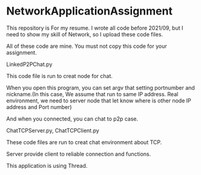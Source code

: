# NetworkApplicationAssignment
This repository is For my resume.
I wrote all code before 2021/09, but I need to show my skill of Network, so I upload these code files.

All of these code are mine.
You must not copy this code for your assignment.


LinkedP2PChat.py

  This code file is run to creat node for chat.
  
  When you open this program, you can set argv that setting portnumber and nickname.(In this case, We assume that run to same IP address. Real environment, we need to server node that let know where is other node IP address and Port number)
  
  And when you connected, you can chat to p2p case.
  
  
  
ChatTCPServer.py, ChatTCPClient.py

  These code files are run to creat chat environment about TCP.
  
  Server provide client to reliable connection and functions.
  
  This application is using Thread.
